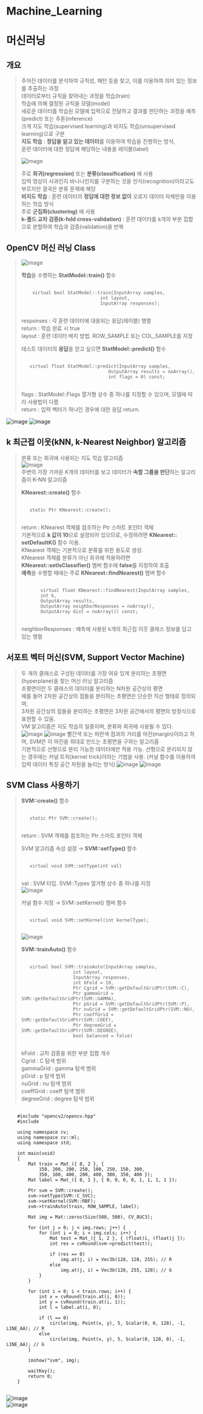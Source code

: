 Machine_Learning
===
# 머신러닝

## 개요
> 주어진 데이터를 분석하여 규칙성, 패턴 등을 찾고, 이를 이용하여 의미 있는 정보를 추출하는 과정 <br>
> 데이터로부터 규칙을 찾아내는 과정을 학습(train) <br>
> 학습에 의해 결정된 규칙을 모델(model) <br>
> 새로운 데이터를 학습된 모델에 입력으로 전달하고 결과를 판단하는 과정을 예측(predict) 또는 추론(inference) <br>
> 크게 지도 학습(supervised learning)과 비지도 학습(unsupervised learning)으로 구분 <br>
> **지도 학습** : **정답을 알고 있는 데이터**를 이용하여 학습을 진행하는 방식, <br>
> 훈련 데이터에 대한 정답에 해당하는 내용을 레이블(label) <br>
>
> ![image](https://github.com/god102104/openCV_Practice/assets/43011129/9af1ea39-1580-46be-99f9-79bc11365493) <br>
>
> 주로 **회귀(regression)** 또는 **분류(classification)** 에 사용 <br>
> 입력 영상이 사과인지 바나나인지를 구분하는 것을 인식(recognition)이라고도 부르지만 결국은 분류 문제에 해당 <br>
> **비지도 학습** : 훈련 데이터의 **정답에 대한 정보 없이** 오로지 데이터 자체만을 이용하는 학습 방식 <br>
> 주로 **군집화(clustering)** 에 사용 <br>
> **k-폴드 교차 검증(k-fold cross-validation)** : 훈련 데이터를 k개의 부분 집합으로 분할하여 학습과 검증(validation)을 반복 <br>


## OpenCV 머신 러닝 Class
>![image](https://github.com/god102104/openCV_Practice/assets/43011129/10bd1ee6-6424-48cb-88b3-2cf23e53a514)
>
> **학습**을 수행하는 **StatModel::train()** 함수 <br>
> <pre>
>   <code>
>     virtual bool StatModel::train(InputArray samples, 
>                              int layout, 
>                              InputArray responses);
>   </code>
> </pre>
> responses : 각 훈련 데이터에 대응되는 응답(레이블) 행렬 <br>
> return : 학습 완료 시 true <br>
> layout : 훈련 데이터 배치 방법. ROW_SAMPLE 또는 COL_SAMPLE를 지정 <br>
>
> 테스트 데이터의 **응답**을 얻고 싶으면 **StatModel::predict()** 함수 <br>
> <pre>
>  <code>
>    virtual float StatModel::predict(InputArray samples, 
>                                 OutputArray results = noArray(), 
>                                 int flags = 0) const;
>   </code>
> </pre>
> flags : StatModel::Flags 열거형 상수 중 하나를 지정할 수 있으며, 모델에 따라 사용법이 다름 <br>
> return : 입력 벡터가 하나인 경우에 대한 응답 return. <br>
>
> 
![image](https://github.com/god102104/openCV_Practice/assets/43011129/372374f9-cfed-4a45-b650-a0b8767c329c)
![image](https://github.com/god102104/openCV_Practice/assets/43011129/6153d933-1307-4804-bd70-1e028a90bacb)


## k 최근접 이웃(kNN, k-Nearest Neighbor) 알고리즘
> 분류 또는 회귀에 사용되는 지도 학습 알고리즘 <br>
> ![image](https://github.com/god102104/openCV_Practice/assets/43011129/7c52669c-9e70-482e-8cfb-b72c1cf64689) <br>
> 주변의 가장 가까운 K개의 데이터를 보고 데이터가 **속할 그룹을 판단**하는 알고리즘이 K-NN 알고리즘 <br>
>
> **KNearest::create()** 함수 <br>
> <pre>
>  <code>
>    static Ptr<KNearest> KNearest::create();
>  </code>
> </pre>
> return : KNearest 객체를 참조하는 Ptr 스마트 포인터 객체 <br>
> 기본적으로 **k 값이 10**으로 설정되어 있으므로, 수정하려면 **KNearest:: setDefaultK()** 함수 이용. <br>
> KNearest 객체는 기본적으로 분류를 위한 용도로 생성. <br>
> KNearest 객체를 분류가 아닌 회귀에 적용하려면 **KNearest::setIsClassifier()** 멤버 함수에 **false**를 지정하여 호출 <br>
> **예측**을 수행할 때에는 주로 **KNearest::findNearest()** 멤버 함수 <br>
> <pre>
>  <code>
>        virtual float KNearest::findNearest(InputArray samples, 
>        int k,
>        OutputArray results,
>        OutputArray neighborResponses = noArray(),
>        OutputArray dist = noArray()) const;
>  </code>
> </pre>
> neighborResponses : 예측에 사용된 k개의 최근접 이웃 클래스 정보를 담고 있는 행렬 <br>

## 서포트 벡터 머신(SVM, Support Vector Machine)
> 두 개의 클래스로 구성된 데이터를 가장 여유 있게 분리하는 초평면(hyperplane)을 찾는 머신 러닝 알고리즘 <br>
> 초평면이란 두 클래스의 데이터를 분리하는 N차원 공간상의 평면 <br>
> 예를 들어 2차원 공간상의 점들을 분리하는 초평면은 단순한 직선 형태로 정의되며, <br>
> 3차원 공간상의 점들을 분리하는 초평면은 3차원 공간에서의 평면의 방정식으로 표현할 수 있음. <br>
> VM 알고리즘은 지도 학습의 일종이며, 분류와 회귀에 사용될 수 있다.<br>
> ![image](https://github.com/god102104/openCV_Practice/assets/43011129/6375607c-7e87-4279-b7b0-dac4f191027b)
> ![image](https://github.com/god102104/openCV_Practice/assets/43011129/24d15abc-e9dd-4b8b-8a8e-925536426960)
> 빨간색 또는 파란색 점과의 거리를 마진(margin)이라고 하며, SVM은 이 마진을 최대로 만드는 초평면을 구하는 알고리즘  <br>
> 기본적으로 선형으로 분리 가능한 데이터에만 적용 가능.
> 선형으로 분리되지 않는 경우에는 커널 트릭(kernel trick)이라는 기법을 사용.
> (커널 함수를 이용하여 입력 데이터 특징 공간 차원을 늘리는 방식)
> ![image](https://github.com/god102104/openCV_Practice/assets/43011129/21b6bb43-37e4-450f-a781-bab1fa665dc3)
> ![image](https://github.com/god102104/openCV_Practice/assets/43011129/7bd81946-e0a3-418d-a7ac-37ba0d051f3e)

## SVM Class 사용하기
> **SVM::create()** 함수 <br>
> <pre>
>  <code>
>    static Ptr<SVM> SVM::create();
>  </code>
> </pre>
> return : SVM 객체를 참조하는 Ptr 스마트 포인터 객체 <br>
>
> SVM 알고리즘 속성 설정 → **SVM::setType()** 함수 <br>
> <pre>
>  <code>
>    virtual void SVM::setType(int val)
>  </code>
> </pre>
> val : SVM 타입. SVM::Types 열거형 상수 중 하나를 지정 <br>
> ![image](https://github.com/god102104/openCV_Practice/assets/43011129/cc233336-d84e-46e4-9bca-900b9f4e6534) <br>
>
> 커널 함수 지정 → SVM::setKernel() 멤버 함수 <br>
> <pre>
>  <code>
>    virtual void SVM::setKernel(int kernelType);    
>  </code>
> </pre>
> ![image](https://github.com/god102104/openCV_Practice/assets/43011129/005f4696-9b13-471b-acd2-9a0039c4ef37) <br>
>
> **SVM::trainAuto()** 함수 <br>
> <pre>
>  <code> 
>    virtual bool SVM::trainAuto(InputArray samples,
>                    int layout,
>                    InputArray responses,
>                    int kFold = 10,
>                    Ptr<ParamGrid> Cgrid = SVM::getDefaultGridPtr(SVM::C),
>                    Ptr<ParamGrid> gammaGrid = SVM::getDefaultGridPtr(SVM::GAMMA),
>                    Ptr<ParamGrid> pGrid = SVM::getDefaultGridPtr(SVM::P),
>                    Ptr<ParamGrid> nuGrid = SVM::getDefaultGridPtr(SVM::NU),
>                    Ptr<ParamGrid> coeffGrid = SVM::getDefaultGridPtr(SVM::COEF),
>                    Ptr<ParamGrid> degreeGrid = SVM::getDefaultGridPtr(SVM::DEGREE),
>                    bool balanced = false)
>  </code>
> </pre>
> kFold : 교차 검증을 위한 부분 집합 개수<br>
> Cgrid : C 탐색 범위<br>
> gammaGrid : gamma 탐색 범위<br>
> pGrid : p 탐색 범위<br>
> nuGrid : nu 탐색 범위<br>
> coeffGrid : coeff 탐색 범위<br>
> degreeGrid : degree 탐색 범위 <br>

<pre>
  <code>
    #include "opencv2/opencv.hpp"
    #include <iostream>
    
    using namespace cv;
    using namespace cv::ml;
    using namespace std;
    
    int main(void)
    {
    	Mat train = Mat_<float>({ 8, 2 }, {
    		150, 200, 200, 250, 100, 250, 150, 300,
    		350, 100, 400, 200, 400, 300, 350, 400 });
    	Mat label = Mat_<int>({ 8, 1 }, { 0, 0, 0, 0, 1, 1, 1, 1 });
    
    	Ptr<SVM> svm = SVM::create();
    	svm->setType(SVM::C_SVC);
    	svm->setKernel(SVM::RBF);
    	svm->trainAuto(train, ROW_SAMPLE, label);
    
    	Mat img = Mat::zeros(Size(500, 500), CV_8UC3);
    
    	for (int j = 0; j < img.rows; j++) {
    		for (int i = 0; i < img.cols; i++) {
    			Mat test = Mat_<float>({ 1, 2 }, { (float)i, (float)j });
    			int res = cvRound(svm->predict(test));
    
    			if (res == 0)
    				img.at<Vec3b>(j, i) = Vec3b(128, 128, 255); // R
    			else
    				img.at<Vec3b>(j, i) = Vec3b(128, 255, 128); // G
    		}
    	}
    
    	for (int i = 0; i < train.rows; i++) {
    		int x = cvRound(train.at<float>(i, 0));
    		int y = cvRound(train.at<float>(i, 1));
    		int l = label.at<int>(i, 0);
    
    		if (l == 0)
    			circle(img, Point(x, y), 5, Scalar(0, 0, 128), -1, LINE_AA); // R
    		else
    			circle(img, Point(x, y), 5, Scalar(0, 128, 0), -1, LINE_AA); // G
    	}
    
    	imshow("svm", img);
    
    	waitKey();
    	return 0;
    }
  </code>
</pre>
![image](https://github.com/god102104/openCV_Practice/assets/43011129/527d7686-c610-410a-b18f-192546ba2eb5) <br>
![image](https://github.com/god102104/openCV_Practice/assets/43011129/c5dea12d-10ec-4d5a-9afb-b59baa98fba2) <br>


